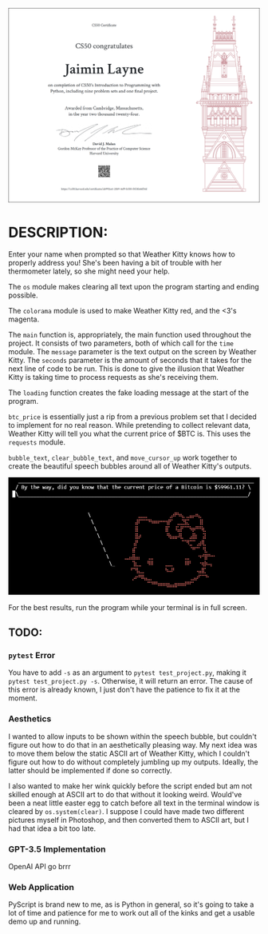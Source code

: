 ![certificate](https://github.com/jaim1n/Weather-Kitty/blob/main/assets/CS50P.png?raw=true)

# DESCRIPTION:
Enter your name when prompted so that Weather Kitty knows how to properly address you!
She's been having a bit of trouble with her thermometer lately, so she might need your help.

The `os` module makes clearing all text upon the program starting and ending possible.

The `colorama` module is used to make Weather Kitty red, and the <3's magenta.

The `main` function is, appropriately, the main function used throughout the project. It consists of two parameters, both of which call for the `time` module.
The `message` parameter is the text output on the screen by Weather Kitty. The `seconds` parameter is the amount of seconds that it takes for the next line of code to be run.
This is done to give the illusion that Weather Kitty is taking time to process requests as she's receiving them.

The `loading` function creates the fake loading message at the start of the program.

`btc_price` is essentially just a rip from a previous problem set that I decided to implement for no real reason.
While pretending to collect relevant data, Weather Kitty will tell you what the current price of $BTC is.
This uses the `requests` module.

`bubble_text`, `clear_bubble_text`, and `move_cursor_up` work together to create the beautiful speech bubbles around all of Weather Kitty's outputs.

![screenshot](https://github.com/jaim1n/Weather-Kitty/blob/main/assets/screenshot.png?raw=true)

For the best results, run the program while your terminal is in full screen.

## TODO:
### `pytest` Error
You have to add `-s` as an argument to `pytest test_project.py`, making it `pytest test_project.py -s`. Otherwise, it will return an error.
The cause of this error is already known, I just don't have the patience to fix it at the moment.

### Aesthetics
I wanted to allow inputs to be shown within the speech bubble, but couldn't figure out how to do that in an aesthetically pleasing way.
My next idea was to move them below the static ASCII art of Weather Kitty, which I couldn't figure out how to do without completely jumbling up my outputs.
Ideally, the latter should be implemented if done so correctly.

I also wanted to make her wink quickly before the script ended but am not skilled enough at ASCII art to do that without it looking weird.
Would've been a neat little easter egg to catch before all text in the terminal window is cleared by `os.system(clear)`.
I suppose I could have made two different pictures myself in Photoshop, and then converted them to ASCII art, but I had that idea a bit too late.

### GPT-3.5 Implementation
OpenAI API go brrr

### Web Application
PyScript is brand new to me, as is Python in general, so it's going to take a lot of time and patience for me to work out all of the kinks and get a usable demo up and running.
